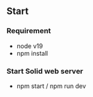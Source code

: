 ## Start 

### Requirement 
 - node v19
 - npm install

### Start Solid web server 

 - npm start / npm run dev

